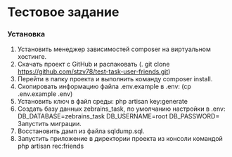 Тестовое задание 
=====================

### Установка
1. Установить менеджер зависимостей composer на виртуальном хостинге.
2. Скачать проект с GitHub и распаковать (. git clone https://github.com/stzv78/test-task-user-friends.git)
3. Перейти в папку проекта и выполнить команду composer install.
4. Скопировать информацию файла  .env.example  в  .env:
  (cp .env.example .env)
5. Установить ключ в файл среды: php artisan key:generate 
6. Создать базу данных zebrains_task, по умолчанию настройки в .env:
    DB_DATABASE=zebrains_task
    DB_USERNAME=root
    DB_PASSWORD=
    Запустить миграции.
7. Восстановить дамп из файла sqldump.sql.
8. Запустить приложение в директории проекта из консоли командой php artisan rec:friends